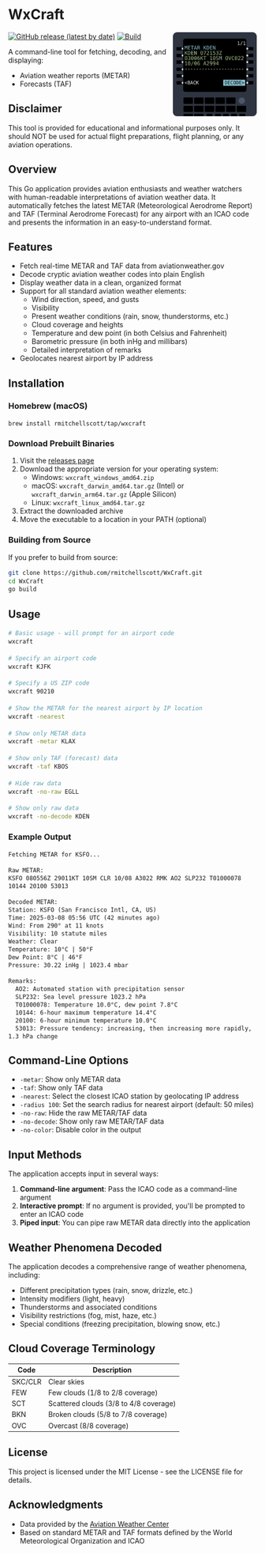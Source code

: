 # WxCraft
<img src="assets/logo.svg" alt="WxCraft Icon" width="170" align="right">

[![GitHub release (latest by date)](https://img.shields.io/github/v/release/rmitchellscott/WxCraft)](https://github.com/rmitchellscott/WxCraft/releases)
[![Build](https://github.com/rmitchellscott/WxCraft/actions/workflows/build.yaml/badge.svg)](https://github.com/rmitchellscott/WxCraft/actions/workflows/build.yaml)

A command-line tool for fetching, decoding, and displaying: 
- Aviation weather reports (METAR)
- Forecasts (TAF)

## Disclaimer
This tool is provided for educational and informational purposes only. It should NOT be used for actual flight preparations, flight planning, or any aviation operations. 

## Overview

This Go application provides aviation enthusiasts and weather watchers with human-readable interpretations of aviation weather data. It automatically fetches the latest METAR (Meteorological Aerodrome Report) and TAF (Terminal Aerodrome Forecast) for any airport with an ICAO code and presents the information in an easy-to-understand format.

## Features

- Fetch real-time METAR and TAF data from aviationweather.gov
- Decode cryptic aviation weather codes into plain English
- Display weather data in a clean, organized format
- Support for all standard aviation weather elements:
  - Wind direction, speed, and gusts
  - Visibility
  - Present weather conditions (rain, snow, thunderstorms, etc.)
  - Cloud coverage and heights
  - Temperature and dew point (in both Celsius and Fahrenheit)
  - Barometric pressure (in both inHg and millibars)
  - Detailed interpretation of remarks
- Geolocates nearest airport by IP address

## Installation

### Homebrew (macOS)
`brew install rmitchellscott/tap/wxcraft`

### Download Prebuilt Binaries

1. Visit the [releases page](https://github.com/rmitchellscott/WxCraft/releases)
2. Download the appropriate version for your operating system:
   - Windows: `wxcraft_windows_amd64.zip`
   - macOS: `wxcraft_darwin_amd64.tar.gz` (Intel) or `wxcraft_darwin_arm64.tar.gz` (Apple Silicon)
   - Linux: `wxcraft_linux_amd64.tar.gz`
3. Extract the downloaded archive
4. Move the executable to a location in your PATH (optional)

### Building from Source

If you prefer to build from source:

```bash
git clone https://github.com/rmitchellscott/WxCraft.git
cd WxCraft
go build
```

## Usage

```bash
# Basic usage - will prompt for an airport code
wxcraft

# Specify an airport code
wxcraft KJFK

# Specify a US ZIP code
wxcraft 90210

# Show the METAR for the nearest airport by IP location
wxcraft -nearest

# Show only METAR data
wxcraft -metar KLAX

# Show only TAF (forecast) data
wxcraft -taf KBOS

# Hide raw data
wxcraft -no-raw EGLL

# Show only raw data
wxcraft -no-decode KDEN
```

### Example Output

```
Fetching METAR for KSFO...

Raw METAR:
KSFO 080556Z 29011KT 10SM CLR 10/08 A3022 RMK AO2 SLP232 T01000078 10144 20100 53013

Decoded METAR:
Station: KSFO (San Francisco Intl, CA, US)
Time: 2025-03-08 05:56 UTC (42 minutes ago)
Wind: From 290° at 11 knots
Visibility: 10 statute miles
Weather: Clear
Temperature: 10°C | 50°F
Dew Point: 8°C | 46°F
Pressure: 30.22 inHg | 1023.4 mbar

Remarks:
  AO2: Automated station with precipitation sensor
  SLP232: Sea level pressure 1023.2 hPa
  T01000078: Temperature 10.0°C, dew point 7.8°C
  10144: 6-hour maximum temperature 14.4°C
  20100: 6-hour minimum temperature 10.0°C
  53013: Pressure tendency: increasing, then increasing more rapidly, 1.3 hPa change
```

## Command-Line Options

- `-metar`: Show only METAR data
- `-taf`: Show only TAF data
- `-nearest`: Select the closest ICAO station by geolocating IP address
- `-radius 100`: Set the search radius for nearest airport (default: 50 miles)
- `-no-raw`: Hide the raw METAR/TAF data
- `-no-decode`: Show only raw METAR/TAF data
- `-no-color`: Disable color in the output

## Input Methods

The application accepts input in several ways:

1. **Command-line argument**: Pass the ICAO code as a command-line argument
2. **Interactive prompt**: If no argument is provided, you'll be prompted to enter an ICAO code
3. **Piped input**: You can pipe raw METAR data directly into the application

## Weather Phenomena Decoded

The application decodes a comprehensive range of weather phenomena, including:

- Different precipitation types (rain, snow, drizzle, etc.)
- Intensity modifiers (light, heavy)
- Thunderstorms and associated conditions
- Visibility restrictions (fog, mist, haze, etc.)
- Special conditions (freezing precipitation, blowing snow, etc.)

## Cloud Coverage Terminology

| Code | Description |
|------|-------------|
| SKC/CLR | Clear skies |
| FEW | Few clouds (1/8 to 2/8 coverage) |
| SCT | Scattered clouds (3/8 to 4/8 coverage) |
| BKN | Broken clouds (5/8 to 7/8 coverage) |
| OVC | Overcast (8/8 coverage) |

## License

This project is licensed under the MIT License - see the LICENSE file for details.

## Acknowledgments

- Data provided by the [Aviation Weather Center](https://aviationweather.gov/)
- Based on standard METAR and TAF formats defined by the World Meteorological Organization and ICAO
